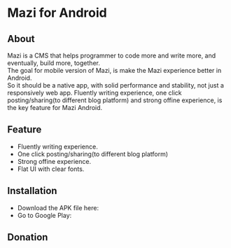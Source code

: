 # Mazi for Android

About
-----
Mazi is a CMS that helps programmer to code more and write more, and eventually, build more, together.   
The goal for mobile version of Mazi, is make the Mazi experience better in Android.   
So it should be a native app, with solid performance and stability, not just a responsively web app.
Fluently writing experience, one click posting/sharing(to different blog platform) and strong offine experience, 
is the key feature for Mazi Android.   

Feature
-------

* Fluently writing experience.   
* One click posting/sharing(to different blog platform)
* Strong offine experience.   
* Flat UI with clear fonts.   

Installation
------------

* Download the APK file here: 
* Go to Google Play:

Donation
--------
